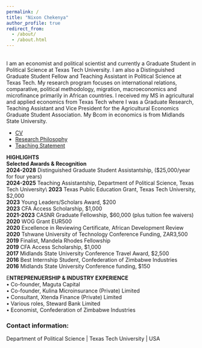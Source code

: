 ```yaml
---
permalink: /
title: "Nixon Chekenya"
author_profile: true
redirect_from: 
  - /about/
  - /about.html
---
```


\
I am an economist and political scientist and currently a Graduate Student in Political Science at Texas Tech University. I am also a Distinguished Graduate Student Fellow and Teaching Assistant in Political Science at Texas Tech. My research program focuses on international relations, comparative, political methodology, migration, macroeconomics and microfinance primarily in African countries. I received my MS in agricultural and applied economics from Texas Tech where I was a Graduate Research, Teaching Assistant and Vice President for the Agricultural Economics Graduate Student Association. My Bcom in economics is from Midlands State University. 

- [CV](files/CV1.pdf)
- [Research Philosophy](files/rp1.pdf)
- [Teaching Statement](files/teach.pdf)

**HIGHLIGHTS**\
**Selected Awards & Recognition**\
**2024-2028**	Distinguished Graduate Student Assistantship, ($25,000/year for four years)\
**2024-2025**	Teaching Assistantship, Department of Political Science, Texas Tech University\ 
**2023**		Texas Public Education Grant, Texas Tech University, $2,000\
**2023**		Young Leaders/Scholars Award, $200\
**2023**		CFA Access Scholarship, $1,000\
**2021-2023**	CASNR Graduate Fellowship, $60,000 (plus tuition fee waivers)\
**2020**		WOG Grant EUR500\
**2020**		Excellence in Reviewing Certificate, African Development Review\
**2020**	Tshwane University of Technology Conference Funding, ZAR3,500\
**2019**		Finalist, Mandela Rhodes Fellowship\
**2019**		CFA Access Scholarship, $1,000\
**2017**		Midlands State University Conference Travel Award, $2,500\
**2016**		Best Internship Student, Confederation of Zimbabwe Industries\
**2016**	Midlands State University Conference funding, $150


E**NTREPRENUERSHIP & INDUSTRY EXPERIENCE**\
	•	Co-founder, Maguta Capital\
	•	Co-founder, Kulina Microinsurance (Private) Limited\
	•	Consultant, Xtenda Finance (Private) Limited\
	•	Various roles, Steward Bank Limited\
	•	Economist, Confederation of Zimbabwe Industries


### Contact information:
Department of Political Science | Texas Tech University | USA



